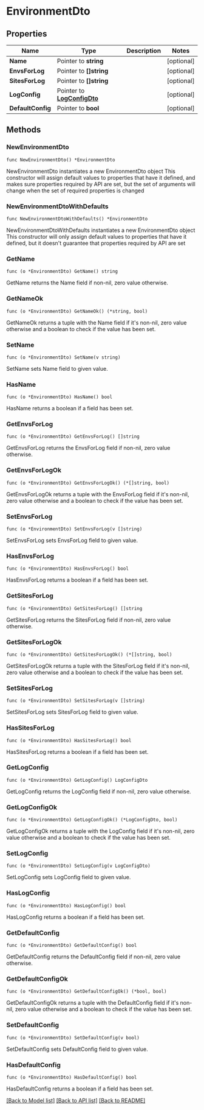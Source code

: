 # EnvironmentDto

## Properties

Name | Type | Description | Notes
------------ | ------------- | ------------- | -------------
**Name** | Pointer to **string** |  | [optional] 
**EnvsForLog** | Pointer to **[]string** |  | [optional] 
**SitesForLog** | Pointer to **[]string** |  | [optional] 
**LogConfig** | Pointer to [**LogConfigDto**](LogConfigDto.md) |  | [optional] 
**DefaultConfig** | Pointer to **bool** |  | [optional] 

## Methods

### NewEnvironmentDto

`func NewEnvironmentDto() *EnvironmentDto`

NewEnvironmentDto instantiates a new EnvironmentDto object
This constructor will assign default values to properties that have it defined,
and makes sure properties required by API are set, but the set of arguments
will change when the set of required properties is changed

### NewEnvironmentDtoWithDefaults

`func NewEnvironmentDtoWithDefaults() *EnvironmentDto`

NewEnvironmentDtoWithDefaults instantiates a new EnvironmentDto object
This constructor will only assign default values to properties that have it defined,
but it doesn't guarantee that properties required by API are set

### GetName

`func (o *EnvironmentDto) GetName() string`

GetName returns the Name field if non-nil, zero value otherwise.

### GetNameOk

`func (o *EnvironmentDto) GetNameOk() (*string, bool)`

GetNameOk returns a tuple with the Name field if it's non-nil, zero value otherwise
and a boolean to check if the value has been set.

### SetName

`func (o *EnvironmentDto) SetName(v string)`

SetName sets Name field to given value.

### HasName

`func (o *EnvironmentDto) HasName() bool`

HasName returns a boolean if a field has been set.

### GetEnvsForLog

`func (o *EnvironmentDto) GetEnvsForLog() []string`

GetEnvsForLog returns the EnvsForLog field if non-nil, zero value otherwise.

### GetEnvsForLogOk

`func (o *EnvironmentDto) GetEnvsForLogOk() (*[]string, bool)`

GetEnvsForLogOk returns a tuple with the EnvsForLog field if it's non-nil, zero value otherwise
and a boolean to check if the value has been set.

### SetEnvsForLog

`func (o *EnvironmentDto) SetEnvsForLog(v []string)`

SetEnvsForLog sets EnvsForLog field to given value.

### HasEnvsForLog

`func (o *EnvironmentDto) HasEnvsForLog() bool`

HasEnvsForLog returns a boolean if a field has been set.

### GetSitesForLog

`func (o *EnvironmentDto) GetSitesForLog() []string`

GetSitesForLog returns the SitesForLog field if non-nil, zero value otherwise.

### GetSitesForLogOk

`func (o *EnvironmentDto) GetSitesForLogOk() (*[]string, bool)`

GetSitesForLogOk returns a tuple with the SitesForLog field if it's non-nil, zero value otherwise
and a boolean to check if the value has been set.

### SetSitesForLog

`func (o *EnvironmentDto) SetSitesForLog(v []string)`

SetSitesForLog sets SitesForLog field to given value.

### HasSitesForLog

`func (o *EnvironmentDto) HasSitesForLog() bool`

HasSitesForLog returns a boolean if a field has been set.

### GetLogConfig

`func (o *EnvironmentDto) GetLogConfig() LogConfigDto`

GetLogConfig returns the LogConfig field if non-nil, zero value otherwise.

### GetLogConfigOk

`func (o *EnvironmentDto) GetLogConfigOk() (*LogConfigDto, bool)`

GetLogConfigOk returns a tuple with the LogConfig field if it's non-nil, zero value otherwise
and a boolean to check if the value has been set.

### SetLogConfig

`func (o *EnvironmentDto) SetLogConfig(v LogConfigDto)`

SetLogConfig sets LogConfig field to given value.

### HasLogConfig

`func (o *EnvironmentDto) HasLogConfig() bool`

HasLogConfig returns a boolean if a field has been set.

### GetDefaultConfig

`func (o *EnvironmentDto) GetDefaultConfig() bool`

GetDefaultConfig returns the DefaultConfig field if non-nil, zero value otherwise.

### GetDefaultConfigOk

`func (o *EnvironmentDto) GetDefaultConfigOk() (*bool, bool)`

GetDefaultConfigOk returns a tuple with the DefaultConfig field if it's non-nil, zero value otherwise
and a boolean to check if the value has been set.

### SetDefaultConfig

`func (o *EnvironmentDto) SetDefaultConfig(v bool)`

SetDefaultConfig sets DefaultConfig field to given value.

### HasDefaultConfig

`func (o *EnvironmentDto) HasDefaultConfig() bool`

HasDefaultConfig returns a boolean if a field has been set.


[[Back to Model list]](../README.md#documentation-for-models) [[Back to API list]](../README.md#documentation-for-api-endpoints) [[Back to README]](../README.md)


